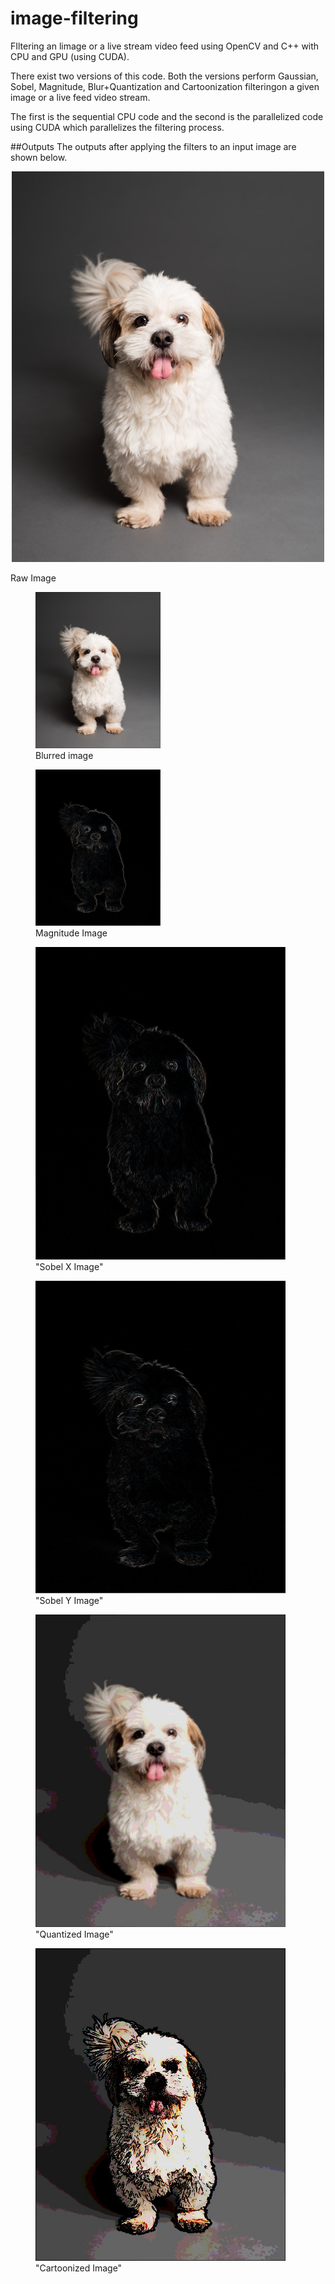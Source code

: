 # image-filtering
FIltering an limage or a live stream video feed using OpenCV and C++ with CPU and GPU (using CUDA).  

There exist two versions of this code. Both the versions perform Gaussian, Sobel, Magnitude, Blur+Quantization and Cartoonization filteringon a given image or a live feed video stream.  

The first is the sequential CPU code and the second is the parallelized code using CUDA which parallelizes the filtering process.


##Outputs
The outputs after applying the filters to an input image are shown below. 

<p align='center'>
    <img src="/images/dog.jpg" alt="Image src" width="500"/>
    <figcaption>Raw Image</figcaption>
</p>

<div>
  <figure>
    <img src="/images/blur.jpg" alt="Image 1" width="200" />
    <figcaption>Blurred image</figcaption>
  </figure>
  <figure>
    <img src="/images/magnitude.jpg" alt="Image 2" width="200" />
    <figcaption>Magnitude Image</figcaption>
  </figure>
</div>


<div>
  <figure>
    <img src="/images/sobel_x.jpg" alt="Image 1" width="400" />
    <figcaption>"Sobel X Image"</figcaption>
  </figure>
  <figure>
    <img src="/images/sobel_y.jpg" alt="Image 2" width="400" />
    <figcaption>"Sobel Y Image"</figcaption>
  </figure>
</div>


<div>
  <figure>
    <img src="/images/quantization.jpg" alt="Image 1" width="400" />
    <figcaption>"Quantized Image"</figcaption>
  </figure>
  <figure>
    <img src="/images/cartoonization.jpg" alt="Image 2" width="400" />
    <figcaption>"Cartoonized Image"</figcaption>
  </figure>
</div>


